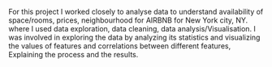 For this project I worked closely to analyse data to understand availability of space/rooms, prices, neighbourhood for AIRBNB for New York city, NY. where I used data exploration, data cleaning, data analysis/Visualisation. I was involved in exploring the data by analyzing its statistics and visualizing the values of features and correlations between different features, Explaining the process and the results.

